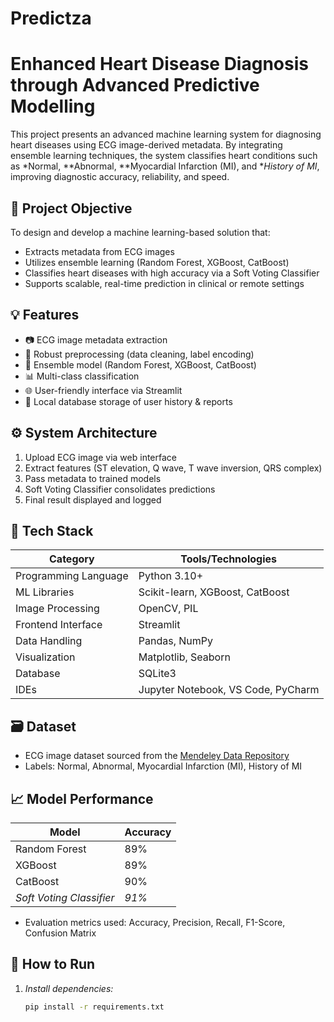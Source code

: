 # Predictza
# Enhanced Heart Disease Diagnosis through Advanced Predictive Modelling

This project presents an advanced machine learning system for diagnosing heart diseases using ECG image-derived metadata. By integrating ensemble learning techniques, the system classifies heart conditions such as *Normal, **Abnormal, **Myocardial Infarction (MI), and **History of MI*, improving diagnostic accuracy, reliability, and speed.

## 🧠 Project Objective

To design and develop a machine learning-based solution that:
- Extracts metadata from ECG images
- Utilizes ensemble learning (Random Forest, XGBoost, CatBoost)
- Classifies heart diseases with high accuracy via a Soft Voting Classifier
- Supports scalable, real-time prediction in clinical or remote settings

## 💡 Features

- 📷 ECG image metadata extraction
- 🧹 Robust preprocessing (data cleaning, label encoding)
- 🤖 Ensemble model (Random Forest, XGBoost, CatBoost)
- 📊 Multi-class classification
- 🌐 User-friendly interface via Streamlit
- 💾 Local database storage of user history & reports

## ⚙ System Architecture

1. Upload ECG image via web interface
2. Extract features (ST elevation, Q wave, T wave inversion, QRS complex)
3. Pass metadata to trained models
4. Soft Voting Classifier consolidates predictions
5. Final result displayed and logged

## 🧰 Tech Stack

| Category              | Tools/Technologies                        |
|-----------------------|-------------------------------------------|
| Programming Language  | Python 3.10+                              |
| ML Libraries          | Scikit-learn, XGBoost, CatBoost           |
| Image Processing      | OpenCV, PIL                               |
| Frontend Interface    | Streamlit                                 |
| Data Handling         | Pandas, NumPy                             |
| Visualization         | Matplotlib, Seaborn                       |
| Database              | SQLite3                                   |
| IDEs                  | Jupyter Notebook, VS Code, PyCharm        |

## 🗃 Dataset

- ECG image dataset sourced from the [Mendeley Data Repository](https://data.mendeley.com/)
- Labels: Normal, Abnormal, Myocardial Infarction (MI), History of MI

## 📈 Model Performance

| Model         | Accuracy |
|---------------|----------|
| Random Forest | 89%      |
| XGBoost       | 89%      |
| CatBoost      | 90%      |
| *Soft Voting Classifier* | *91%* |

- Evaluation metrics used: Accuracy, Precision, Recall, F1-Score, Confusion Matrix

## 🧪 How to Run

1. *Install dependencies:*
   ```bash
   pip install -r requirements.txt

